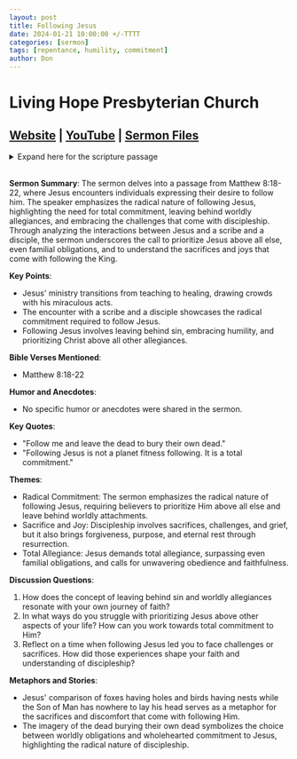 ```yaml
---
layout: post
title: Following Jesus
date: 2024-01-21 10:00:00 +/-TTTT
categories: [sermon]
tags: [repentance, humility, commitment]
author: Don
---
```

# Living Hope Presbyterian Church 

## [Website](https://www.livinghopepresbyterian.org/) | [YouTube](https://www.youtube.com/@LivingHopePresbyterianChurch) | [Sermon Files](https://github.com/jobian-ai/LHP-Sermons/tree/main/sermons/24-01-21)

<details closed>
  <summary>Expand here for the scripture passage</summary>
<br/><b>Matthew 8</b>
<br/><br/>
<i>18 Now when Jesus saw a crowd around him, he gave orders to go over to the other side. 19 And a scribe came up and said to him, “Teacher, I will follow you wherever you go.” 20 And Jesus said to him, “Foxes have holes, and birds of the air have nests, but the Son of Man has nowhere to lay his head.” 21 Another of the disciples said to him, “Lord, let me first go and bury my father.” 22 And Jesus said to him, “Follow me, and leave the dead to bury their own dead.”<br/><br/></i>

ESV: The Holy Bible, English Standard Version ©2011 Crossway Bibles, a division of Good News Publishers.  All rights reserved.
<br/><br/>
</details>
<br/>


**Sermon Summary**:
The sermon delves into a passage from Matthew 8:18-22, where Jesus encounters individuals expressing their desire to follow him. The speaker emphasizes the radical nature of following Jesus, highlighting the need for total commitment, leaving behind worldly allegiances, and embracing the challenges that come with discipleship. Through analyzing the interactions between Jesus and a scribe and a disciple, the sermon underscores the call to prioritize Jesus above all else, even familial obligations, and to understand the sacrifices and joys that come with following the King.

**Key Points**:
- Jesus' ministry transitions from teaching to healing, drawing crowds with his miraculous acts.
- The encounter with a scribe and a disciple showcases the radical commitment required to follow Jesus.
- Following Jesus involves leaving behind sin, embracing humility, and prioritizing Christ above all other allegiances.

**Bible Verses Mentioned**:
- Matthew 8:18-22

**Humor and Anecdotes**:
- No specific humor or anecdotes were shared in the sermon.

**Key Quotes**:
- "Follow me and leave the dead to bury their own dead."
- "Following Jesus is not a planet fitness following. It is a total commitment."

**Themes**:
- Radical Commitment: The sermon emphasizes the radical nature of following Jesus, requiring believers to prioritize Him above all else and leave behind worldly attachments.
- Sacrifice and Joy: Discipleship involves sacrifices, challenges, and grief, but it also brings forgiveness, purpose, and eternal rest through resurrection.
- Total Allegiance: Jesus demands total allegiance, surpassing even familial obligations, and calls for unwavering obedience and faithfulness.

**Discussion Questions**:
1. How does the concept of leaving behind sin and worldly allegiances resonate with your own journey of faith?
2. In what ways do you struggle with prioritizing Jesus above other aspects of your life? How can you work towards total commitment to Him?
3. Reflect on a time when following Jesus led you to face challenges or sacrifices. How did those experiences shape your faith and understanding of discipleship?

**Metaphors and Stories**:
- Jesus' comparison of foxes having holes and birds having nests while the Son of Man has nowhere to lay his head serves as a metaphor for the sacrifices and discomfort that come with following Him.
- The imagery of the dead burying their own dead symbolizes the choice between worldly obligations and wholehearted commitment to Jesus, highlighting the radical nature of discipleship.
